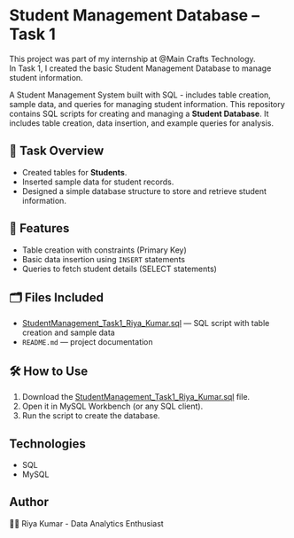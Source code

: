 # Student Management Database – Task 1

This project was part of my internship at @Main Crafts Technology.  
In Task 1, I created the basic Student Management Database to manage student information.

A Student Management System built with SQL - includes table creation, sample data, and queries for managing student information.
This repository contains SQL scripts for creating and managing a **Student Database**.
It includes table creation, data insertion, and example queries for analysis.

## 📘 Task Overview
- Created tables for **Students**.  
- Inserted sample data for student records.  
- Designed a simple database structure to store and retrieve student information.

## 🧩 Features
- Table creation with constraints (Primary Key)  
- Basic data insertion using `INSERT` statements  
- Queries to fetch student details (SELECT statements)  

## 🗂️ Files Included
- [StudentManagement_Task1_Riya_Kumar.sql](https://github.com/user-attachments/files/22923264/StudentManagement_Task1_Riya_Kumar.sql) — SQL script with table creation and sample data  
- `README.md` — project documentation  

## 🛠️ How to Use
1. Download the [StudentManagement_Task1_Riya_Kumar.sql](https://github.com/user-attachments/files/22923279/StudentManagement_Task1_Riya_Kumar.sql) file.
2. Open it in MySQL Workbench (or any SQL client).
3. Run the script to create the database.

## Technologies 
- SQL
- MySQL

## Author
👩‍💻 Riya Kumar - Data Analytics Enthusiast



